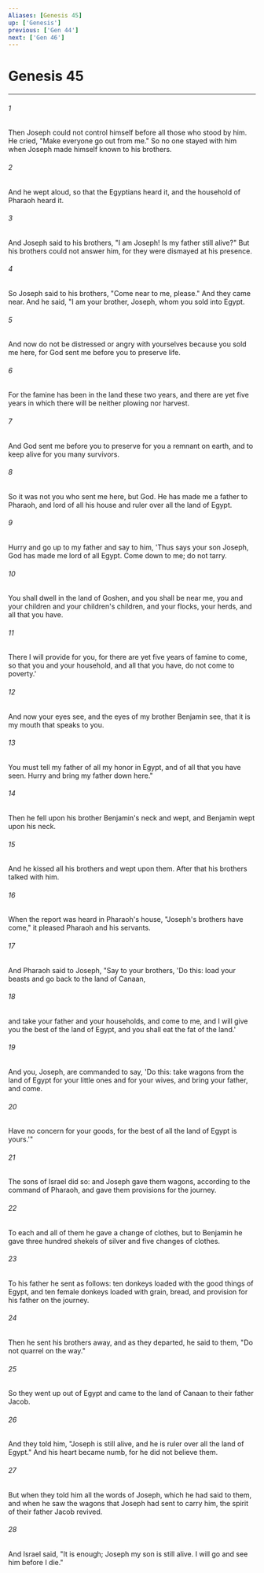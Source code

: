 ```yaml
---
Aliases: [Genesis 45]
up: ['Genesis']
previous: ['Gen 44']
next: ['Gen 46']
---
```

# Genesis 45
***



###### 1 
Then Joseph could not control himself before all those who stood by him. He cried, "Make everyone go out from me." So no one stayed with him when Joseph made himself known to his brothers. 

###### 2 
And he wept aloud, so that the Egyptians heard it, and the household of Pharaoh heard it. 

###### 3 
And Joseph said to his brothers, "I am Joseph! Is my father still alive?" But his brothers could not answer him, for they were dismayed at his presence. 

###### 4 
So Joseph said to his brothers, "Come near to me, please." And they came near. And he said, "I am your brother, Joseph, whom you sold into Egypt. 

###### 5 
And now do not be distressed or angry with yourselves because you sold me here, for God sent me before you to preserve life. 

###### 6 
For the famine has been in the land these two years, and there are yet five years in which there will be neither plowing nor harvest. 

###### 7 
And God sent me before you to preserve for you a remnant on earth, and to keep alive for you many survivors. 

###### 8 
So it was not you who sent me here, but God. He has made me a father to Pharaoh, and lord of all his house and ruler over all the land of Egypt. 

###### 9 
Hurry and go up to my father and say to him, 'Thus says your son Joseph, God has made me lord of all Egypt. Come down to me; do not tarry. 

###### 10 
You shall dwell in the land of Goshen, and you shall be near me, you and your children and your children's children, and your flocks, your herds, and all that you have. 

###### 11 
There I will provide for you, for there are yet five years of famine to come, so that you and your household, and all that you have, do not come to poverty.' 

###### 12 
And now your eyes see, and the eyes of my brother Benjamin see, that it is my mouth that speaks to you. 

###### 13 
You must tell my father of all my honor in Egypt, and of all that you have seen. Hurry and bring my father down here." 

###### 14 
Then he fell upon his brother Benjamin's neck and wept, and Benjamin wept upon his neck. 

###### 15 
And he kissed all his brothers and wept upon them. After that his brothers talked with him. 

###### 16 
When the report was heard in Pharaoh's house, "Joseph's brothers have come," it pleased Pharaoh and his servants. 

###### 17 
And Pharaoh said to Joseph, "Say to your brothers, 'Do this: load your beasts and go back to the land of Canaan, 

###### 18 
and take your father and your households, and come to me, and I will give you the best of the land of Egypt, and you shall eat the fat of the land.' 

###### 19 
And you, Joseph, are commanded to say, 'Do this: take wagons from the land of Egypt for your little ones and for your wives, and bring your father, and come. 

###### 20 
Have no concern for your goods, for the best of all the land of Egypt is yours.'" 

###### 21 
The sons of Israel did so: and Joseph gave them wagons, according to the command of Pharaoh, and gave them provisions for the journey. 

###### 22 
To each and all of them he gave a change of clothes, but to Benjamin he gave three hundred shekels of silver and five changes of clothes. 

###### 23 
To his father he sent as follows: ten donkeys loaded with the good things of Egypt, and ten female donkeys loaded with grain, bread, and provision for his father on the journey. 

###### 24 
Then he sent his brothers away, and as they departed, he said to them, "Do not quarrel on the way." 

###### 25 
So they went up out of Egypt and came to the land of Canaan to their father Jacob. 

###### 26 
And they told him, "Joseph is still alive, and he is ruler over all the land of Egypt." And his heart became numb, for he did not believe them. 

###### 27 
But when they told him all the words of Joseph, which he had said to them, and when he saw the wagons that Joseph had sent to carry him, the spirit of their father Jacob revived. 

###### 28 
And Israel said, "It is enough; Joseph my son is still alive. I will go and see him before I die."

